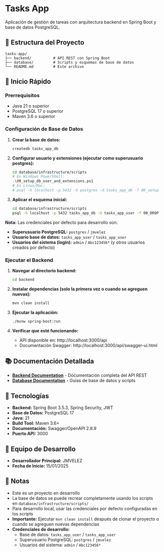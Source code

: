 # Tasks App

Aplicación de gestión de tareas con arquitectura backend en Spring Boot y base de datos PostgreSQL.

## 📁 Estructura del Proyecto

```
tasks-app/
├── backend/          # API REST con Spring Boot
├── database/         # Scripts y esquemas de base de datos
└── README.md         # Este archivo
```

## 🚀 Inicio Rápido

### Prerrequisitos

- Java 21 o superior
- PostgreSQL 17 o superior
- Maven 3.6 o superior

### Configuración de Base de Datos

1. **Crear la base de datos:**
   ```bash
   createdb tasks_app_db
   ```

2. **Configurar usuario y extensiones (ejecutar como superusuario postgres):**
   ```bash
   cd database/infrastructure/scripts
   # En Windows PowerShell:
   .\00_setup_db_user_and_extensions.ps1
   # En Linux/Mac:
   # psql -h localhost -p 5432 -U postgres -d tasks_app_db -f 00_setup_db_user_and_extensions.sql
   ```

3. **Aplicar el esquema inicial:**
   ```bash
   cd database/infrastructure/scripts
   psql -h localhost -p 5432 tasks_app_db -U tasks_app_user -f 00_DROP_ALL.sql && psql -h localhost -p 5432 tasks_app_db -U tasks_app_user -f apply_patches.sql
   ```

**Nota:** Las credenciales por defecto para desarrollo son:
- **Superusuario PostgreSQL:** `postgres` / `jmvelez`
- **Usuario base de datos:** `tasks_app_user` / `tasks_app_user`
- **Usuarios del sistema (login):** `admin` / `Abc123456*` (y otros usuarios creados por defecto)

### Ejecutar el Backend

1. **Navegar al directorio backend:**
   ```bash
   cd backend
   ```

2. **Instalar dependencias (solo la primera vez o cuando se agreguen nuevas):**
   ```bash
   mvn clean install
   ```

3. **Ejecutar la aplicación:**
   ```bash
   ./mvnw spring-boot:run
   ```

4. **Verificar que esté funcionando:**
   - API disponible en: http://localhost:3000/api
   - Documentación Swagger: http://localhost:3000/api/swagger-ui.html

## 📚 Documentación Detallada

- **[Backend Documentation](backend/README.md)** - Documentación completa del API REST
- **[Database Documentation](database/README.md)** - Guías de base de datos y scripts

## 🔧 Tecnologías

- **Backend:** Spring Boot 3.5.3, Spring Security, JWT
- **Base de Datos:** PostgreSQL 17
- **Java:** 21
- **Build Tool:** Maven 3.6+
- **Documentación:** Swagger/OpenAPI 2.8.9
- **Puerto API:** 3000

## 👥 Equipo de Desarrollo

- **Desarrollador Principal:** JMVELEZ
- **Fecha de Inicio:** 15/01/2025

## 📝 Notas

- Este es un proyecto en desarrollo
- La base de datos se puede recrear completamente usando los scripts en `database/infrastructure/scripts/`
- Para desarrollo local, usar las credenciales por defecto configuradas en los scripts
- **Importante:** Ejecutar `mvn clean install` después de clonar el proyecto o cuando se agreguen nuevas dependencias
- **Credenciales de desarrollo:**
  - Base de datos: `tasks_app_user` / `tasks_app_user`
  - Superusuario PostgreSQL: `postgres` / `jmvelez`
  - Usuarios del sistema: `admin` / `Abc123456*` 